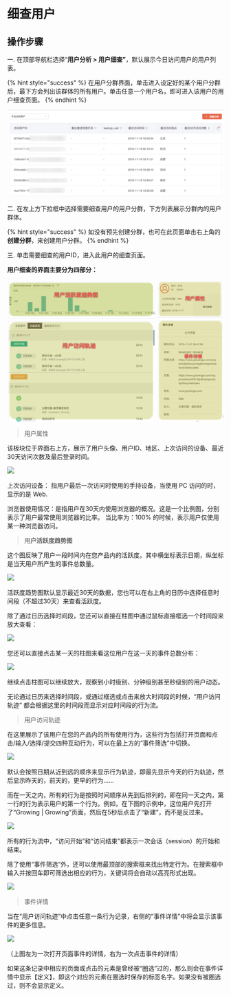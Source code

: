 # 细查用户

## 操作步骤

一. 在顶部导航栏选择“**用户分析 &gt; 用户细查”**，默认展示今日访问用户的用户列表。

{% hint style="success" %}
在用户分群界面，单击进入设定好的某个用户分群后，最下方会列出该群体的所有用户。单击任意一个用户名，即可进入该用户的用户细查页面。
{% endhint %}

![](../../../../.gitbook/assets/image%20%2865%29.png)

二. 在左上方下拉框中选择需要细查用户的用户分群，下方列表展示分群内的用户群体。

{% hint style="success" %}
如没有预先创建分群，也可在此页面单击右上角的**创建分群**，来创建用户分群。
{% endhint %}

三. 单击需要细查的用户ID，进入此用户的细查页面。

**用户细查的界面主要分为四部分：**

![](../../../../.gitbook/assets/image%20%2860%29.png)

> 用户属性

该板块位于界面右上方，展示了用户头像、用户ID、地区、上次访问的设备、最近30天访问次数及最后登录时间。

![](https://docs.growingio.com/.gitbook/assets/-LGNxeGABUADKiTWTaEM-LIF8-rHaklO4CKVNwXV-LIF8XBmCJE8nKonuij-insights2.jpg)

上次访问设备： 指用户最后一次访问时使用的手持设备，当使用 PC 访问的时，显示的是 Web.

浏览器使用情况：是指用户在30天内使用浏览器的概况。这是一个比例图，分别表示了用户最常使用浏览器的比率。 当比率为：100% 的时候，表示用户仅使用某一种浏览器访问。

> 用**户活跃度趋势图**

这个图反映了用户一段时间内在您产品内的活跃度。其中横坐标表示日期，纵坐标是当天用户所产生的事件总数量。

![](https://docs.growingio.com/.gitbook/assets/-LGNxeGABUADKiTWTaEM-LIF8-rHaklO4CKVNwXV-LIF8jMLsBGmT8AVQflFinsights3.png)

活跃度趋势图默认显示最近30天的数据，您也可以在右上角的日历中选择任意时间段（不超过30天）来查看活跃度。

除了通过日历选择时间段，您还可以直接在柱图中通过鼠标直接框选一个时间段来放大查看：

![](https://docs.growingio.com/.gitbook/assets/-LGNxeGABUADKiTWTaEM-LIF8-rHaklO4CKVNwXV-LIF8ph6i7H8SRfnSfusinsights4.png)

您还可以直接点击某一天的柱图来看这位用户在这一天的事件总数分布：

![](https://docs.growingio.com/.gitbook/assets/-LGNxeGABUADKiTWTaEM-LIF8-rHaklO4CKVNwXV-LIF96bSL_rLLxY_rzZBinsights5.png)

继续点击柱图可以继续放大，观察到小时级别、分钟级别甚至秒级别的用户动态。

无论通过日历来选择时间段，或通过框选或点击来放大时间段的时候，“用户访问轨迹” 都会根据这里的时间段而显示对应时间段的行为流。

> 用户访问轨迹

在这里展示了该用户在您的产品内的所有使用行为，这些行为包括打开页面和点击/输入/选择/提交四种互动行为，可以在最上方的“事件筛选”中切换。

![](https://docs.growingio.com/.gitbook/assets/-LGNxeGABUADKiTWTaEM-LIF0u6WCVRBQ10Sd5QZ-LIF25kvL7GVwOjj6oEuimage.png)

默认会按照日期从近到远的顺序来显示行为轨迹，即最先显示今天的行为轨迹，然后显示昨天的，前天的，更早的行为……

而在一天之内，所有的行为是按照时间顺序从先到后排列的，即在同一天之内，第一行的行为表示用户的第一个行为。例如，在下图的示例中，这位用户先打开了“Growing \| Growing”页面，然后在5秒后点击了“新建”，而不是反过来。

![](https://docs.growingio.com/.gitbook/assets/-LGNxeGABUADKiTWTaEM-LIF0u6WCVRBQ10Sd5QZ-LIF29byzG9f4EnvQ-Lwimage.png)

所有的行为流中，“访问开始”和“访问结束”都表示一次会话（session）的开始和结束。

除了使用“事件筛选”外，还可以使用最顶部的搜索框来找出特定行为。在搜索框中输入并按回车即可筛选出相应的行为，关键词将会自动以高亮形式出现。

![](https://docs.growingio.com/.gitbook/assets/-LGNxeGABUADKiTWTaEM-LIF0u6WCVRBQ10Sd5QZ-LIF2CiVMVdae570EfXEimage.png)

> 事件详情

当在“用户访问轨迹”中点击任意一条行为记录，右侧的“事件详情”中将会显示该事件的更多信息。

![](https://docs.growingio.com/.gitbook/assets/-LGNxeGABUADKiTWTaEM-LIF0u6WCVRBQ10Sd5QZ-LIF2HUHvNzztDdaXdK3image.png)

（上图左为一次打开页面事件的详情，右为一次点击事件的详情）

如果这条记录中相应的页面或点击的元素是曾经被“圈选”过的，那么则会在事件详情中显示【定义】，即这个对应的元素在圈选时保存的标签名字。如果没有被圈选过，则不会显示定义。

